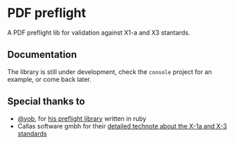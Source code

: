 # PDF preflight
A PDF preflight lib for validation against X1-a and X3 stantards.

## Documentation
The library is still under development, check the `console` project for an example, or come back later.

## Special thanks to
- [@yob](https://github.com/yob), for [his preflight library](https://github.com/yob/pdf-preflight) written in ruby
- Callas software gmbh for their [detailed technote about the X-1a and X-3 standards](http://www.pdfxreport.com/lib/exe/fetch.php?media=en:technote_pdfx_checks.pdf)
